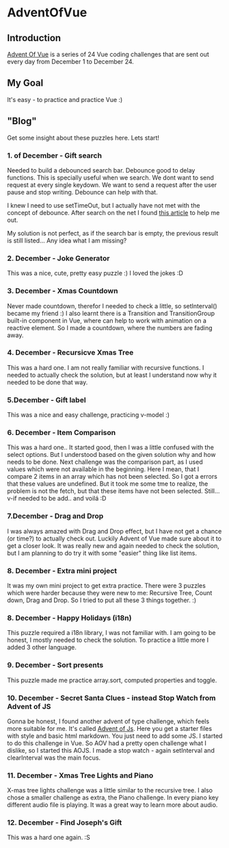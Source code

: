 # AdventOfVue
 
## Introduction
[Advent Of Vue](https://adventofvue.com) is a series of 24 Vue coding challenges that are sent out every day from December 1 to December 24.

## My Goal
It's easy - to practice and practice Vue :)

## "Blog" 
Get some insight about these puzzles here. Lets start!

### 1. of December - Gift search

Needed to build a debounced search bar. Debounce good to delay functions. This is specially useful when we search. We dont want to send request at every single keydown. We want to send a request after the user pause and stop writing. Debounce can help with that.

I knew I need to use setTimeOut, but I actually have not met with the concept of debounce. After search on the net I found [this article](https://www.javascripttutorial.net/javascript-dom/javascript-debounce/) to help me out.

My solution is not perfect, as if the search bar is empty, the previous result is still listed... Any idea what I am missing? 

### 2. December - Joke Generator

This was a nice, cute, pretty easy puzzle :) I loved the jokes :D

### 3. December - Xmas Countdown

Never made countdown, therefor I needed to check a little, so setInterval() became my friend :) I also learnt there is a Transition and TransitionGroup built-in component in Vue, where can help to work with animation on a reactive element. So I made a countdown, where the numbers are fading away.

### 4. December - Recursicve Xmas Tree

This was a hard one. I am not really familiar with recursive functions. I needed to actually check the solution, but at least I understand now why it needed to be done that way.

### 5.December - Gift label

This was a nice and easy challenge, practicing v-model :)

### 6. December - Item Comparison

This was a hard one.. It started good, then I was a little confused with the select options. But I understood based on the given solution why and how needs to be done. Next challenge was the comparison part, as I used values which were not available in the beginning. Here I mean, that I compare 2 items in an array which has not been selected. So I got a errors that these values are undefined. But it took me some tme to realize, the problem is not the fetch, but that these items have not been selected. Still... v-if needed to be add.. and voilá :D 

### 7.December - Drag and Drop

I was always amazed with Drag and Drop effect, but I have not get a chance (or time?) to actually check out. Luckily Advent of Vue made sure about it to get a closer look. It was really new and again needed to check the solution, but I am planning to do try it with some "easier" thing like list items.

### 8. December - Extra mini project

It was my own mini project to get extra practice. There were 3 puzzles which were harder because they were new to me: Recursive Tree, Count down, Drag and Drop. So I tried to put all these 3 things together. :)

### 8. December - Happy Holidays (i18n)

This puzzle required a i18n library, I was not familiar with. I am going to be honest, I mostly needed to check the solution. To practice a little more I added 3 other language. 

### 9. December  - Sort presents

This puzzle made me practice array.sort, computed properties and toggle. 

### 10. December - Secret Santa Clues - instead Stop Watch from Advent of JS

Gonna be honest, I found another advent of type challenge, which feels more suitable for me. It's called [Advent of Js](https://www.adventofjs.com/). Here you get a starter files with style and basic html markdown. You just need to add some JS. I started to do this challenge in Vue. So AOV had a pretty open challenge what I dislike, so I started this AOJS. I made a stop watch - again setInterval and clearInterval was the main focus.

### 11. December - Xmas Tree Lights and Piano

X-mas tree lights challenge was a little similar to the recursive tree. I also chose a smaller challenge as extra, the Piano challenge. In every piano key different audio file is playing. It was a great way to learn more about audio.

### 12. December - Find Joseph's Gift

This was a hard one again. :S